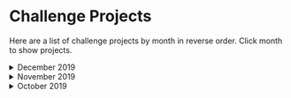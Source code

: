 # Challenge Projects
Here are a list of challenge projects by month in reverse order. Click month to show projects.

<details>
  <summary>December 2019</summary>

## Level 1 - Fibonacci Sequence

### Problem

The [Fibonacci sequence](https://en.wikipedia.org/wiki/Fibonacci_number) is defined by the following rule:

    F(1) = 1
    F(2) = 1
    F(n) = F(n-1) + F(n-2)

or, the next term is the sum of the previous two,

    1, 2, 3, 5, 8, 13, ...

Write a function which takes an integer "n" and outputs the n'th number in the Fibonacci sequence

For example:

    >>> F(6)
    13

### Ideas for Enhancment

There are multiple different ways to implement this, have you tried at least two different ways?

Try printing out the sequence, and see how long it takes to print 1000 terms

    1
    2
    3
    5
    8
    13
    ...

Try modifying your Fibonacci function to produce the [bi-directional sequence](https://en.wikipedia.org/wiki/Fibonacci_number#Sequence_properties) meaning the function is defined for negative numbers and zero too. 

Can you modify the program to print the Tribonaci sequence (first 3 terms are `1` and the next term is the sum of the previous 3 terms) or n-bonaci sequence (first n terms are `1` and the next term is the sum of the previous n terms).

## Level 2 - Search Engine Index

### Problem

This problem is based on a previous exercise by [Python Morsels](https://www.pythonmorsels.com/).

Write a function `count_words` that accepts a string and returns a `dict` or `Counter` that has the count of each word. e.g.

    >>> count_words("fun fun what fun is python")
    {'fun': 3, 'what': 1, 'is': 1, 'python': 1}

    >>> count_words("Don't stop coding in Python")
    {"Don't": 1, 'stop': 1, 'coding': 1, 'in': 1, 'Python': 1}

### Ideas for Enhancment

Have your function ignore case, and ignore punctuation outside of words:

    >>> count_words("Don't stop coding in Python!")
    {"don't": 1, 'stop': 1, 'coding': 1, 'in': 1, 'python': 1}

Try loading text from a file and counting it's works. Have your function accept either a string, or a file.

Try scraping text from a web page (Try `requests` and `beautifulsoup` libraries), and counting the words there. But don't count the tags, only the text

    <h>Hello World</h>
    <p>"HELLO WORLD" is a fun program which makes coding fun!<p>

    {"hello": 2, 'world': 2, 'is': 1, 'a': 1, 'fun': 2, 'program': 1, 'which': 1, 'makes': 1, 'coding': 1}

Consider having your function remove [stop words](https://en.wikipedia.org/wiki/Stop_words)

    <h>Hello World</h>
    <p>"HELLO WORLD" is a fun program which makes coding fun!<p>

    {"hello": 2, 'world': 2, 'fun': 2, 'coding': 1}
    
Given a list of website URLs, and a word (say `coding`) can you find which website is mentions the work the most?

What about a list of multiple words to search for?

## Level 3 - Pascalian Puzzle

### Problem

This problem was inspired by a [Mathologer](https://www.youtube.com/watch?v=9JN5f7_3YmQ) video.

Write a program which takes a list of integers 0, 1, and 2, and displays a triangle using the following rule: If two adjacent numbers are the same (e.g. 0 and 0), the number below will be the same (0), if two adjacent numbers are different (e.g. 2 and 0), the number below will be the other number (1), i.e.:

    0 + 0 = 0
    0 + 1 = 2
    1 + 1 = 1
    1 + 2 = 0
    2 + 2 = 2
    0 + 2 = 1

Example, given the input:

    >>> print_triangle([2, 2, 0, 1, 1, 0, 0, 1, 0, 1])

Print the triangle:

    2 2 0 1 1 0 0 1 0 1
     2 1 2 1 2 0 2 2 2
      0 0 0 0 1 1 2 2
       0 0 0 2 1 0 2
        0 0 1 0 2 1
         0 2 2 1 0
          1 2 0 2
           0 1 1
            2 1
             0

Write a function which finds the final number (the bottom corner) given an input list. e.g.

    >>> get_last_number([2, 2, 0, 1, 1, 0, 0, 1, 0, 1])
    0

The input example is length `n = 10` but can be any size.

The length of the input here is `n = 10`. Did you notice that with this size of input, the final number at the bottom of the tirangle (`0`) is always the result of combining the top two corners? This is true for a size 10 triangle, but not true for all sizes of triangle.

What other sizes of triangle does this rule work for?

### Ideas for Enhancment

How efficient can you make this? You have a short-cut for some sizes of triangle, can you use this to speed up computation of other sizes?

How efficient can you make this computation in terms of CPU time, memory? How large of a triangle can you compute the last row of in a reasonable amount of time?

</details>

<details>
  <summary>November 2019</summary>

## Level 1
Write a Python program which iterates the integers from 1 to 50. For multiples of three print "Fizz" instead of the number and for the multiples of five print "Buzz". For numbers which are multiples of both three and five print "FizzBuzz".

## Level 2
Have the user enter a 3-letter IATA code for an Airport (e.g LHR) and output the full name of the airport. You can get a list of the top 30  [here](https://www.world-airport-codes.com/world-top-30-airports.html). Wikipedia has a longer list [here](https://en.wikipedia.org/wiki/List_of_airports_by_IATA_and_ICAO_code).

Check that the input is three letters long - if not handle the error. 
_Hint_ - think about how you validate input (length and case), and what data structure you would use to store the code / name. 

## Level 3
Take as input opening hours as a string e.g. "Mo-Fr 08:00-12:00,13:00-17:30; Sa 08:00-12:00" and a specific DateTime and have the program tell you whether the business is open at that time or not. 

See this ([specification](https://wiki.openstreetmap.org/wiki/Key:opening_hours) ) for opening hours. 

It doesn't sound super advanced but it's kinda tricky when you get into handling errors an corner-cases and optimizing.

</details>

<details>
  <summary>October 2019</summary>

Build a functioning game of Hangman

</details>

